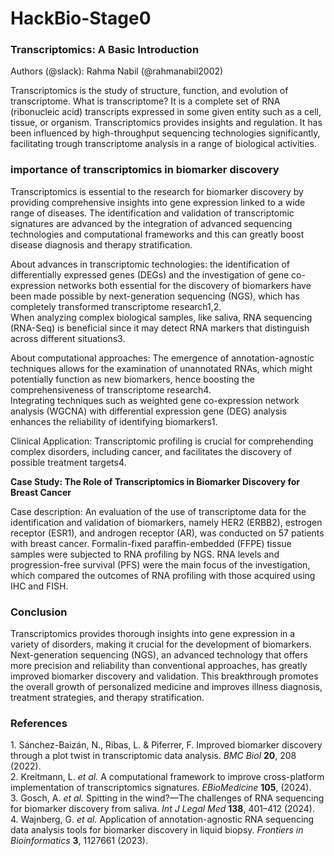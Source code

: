 # HackBio-Stage0
### **Transcriptomics: A Basic Introduction**

Authors (@slack): Rahma Nabil (@rahmanabil2002)  

Transcriptomics is the study of structure, function, and evolution of transcriptome. What is transcriptome? It is a complete set of RNA (ribonucleic acid) transcripts expressed in some given entity such as a cell, tissue, or organism. Transcriptomics provides insights and regulation. It has been influenced by high-throughput sequencing technologies significantly, facilitating trough transcriptome analysis in a range of biological activities. 

### **importance of transcriptomics in biomarker discovery**

Transcriptomics is essential to the research for biomarker discovery by providing comprehensive insights into gene expression linked to a wide range of diseases. The identification and validation of transcriptomic signatures are advanced by the integration of advanced sequencing technologies and computational frameworks and this can greatly boost disease diagnosis and therapy stratification.

 About advances in transcriptomic technologies: the identification of differentially expressed genes (DEGs) and the investigation of gene co-expression networks both essential for the discovery of biomarkers have been made possible by next-generation sequencing (NGS), which has completely transformed transcriptome research1,2.   
When analyzing complex biological samples, like saliva, RNA sequencing (RNA-Seq) is beneficial since it may detect RNA markers that distinguish across different situations3.

About computational approaches: The emergence of annotation-agnostic techniques allows for the examination of unannotated RNAs, which might potentially function as new biomarkers, hence boosting the comprehensiveness of transcriptome research4.   
Integrating techniques such as weighted gene co-expression network analysis (WGCNA) with differential expression gene (DEG) analysis enhances the reliability of identifying biomarkers1.

Clinical Application: Transcriptomic profiling is crucial for comprehending complex disorders, including cancer, and facilitates the discovery of possible treatment targets4.

**Case Study: The Role of Transcriptomics in Biomarker Discovery for Breast Cancer**

Case description: An evaluation of the use of transcriptome data for the identification and validation of biomarkers, namely HER2 (ERBB2), estrogen receptor (ESR1), and androgen receptor (AR), was conducted on 57 patients with breast cancer. Formalin-fixed paraffin-embedded (FFPE) tissue samples were subjected to RNA profiling by NGS. RNA levels and progression-free survival (PFS) were the main focus of the investigation, which compared the outcomes of RNA profiling with those acquired using IHC and FISH.

### **Conclusion**

Transcriptomics provides thorough insights into gene expression in a variety of disorders, making it crucial for the development of biomarkers. Next-generation sequencing (NGS), an advanced technology that offers more precision and reliability than conventional approaches, has greatly improved biomarker discovery and validation. This breakthrough promotes the overall growth of personalized medicine and improves illness diagnosis, treatment strategies, and therapy stratification.

### **References**

1\.	Sánchez-Baizán, N., Ribas, L. & Piferrer, F. Improved biomarker discovery through a plot twist in transcriptomic data analysis. *BMC Biol* **20**, 208 (2022).  
2\.	Kreitmann, L. *et al.* A computational framework to improve cross-platform implementation of transcriptomics signatures. *EBioMedicine* **105**, (2024).  
3\.	Gosch, A. *et al.* Spitting in the wind?—The challenges of RNA sequencing for biomarker discovery from saliva. *Int J Legal Med* **138**, 401–412 (2024).  
4\.	Wajnberg, G. *et al.* Application of annotation-agnostic RNA sequencing data analysis tools for biomarker discovery in liquid biopsy. *Frontiers in Bioinformatics* **3**, 1127661 (2023).  
 
 
